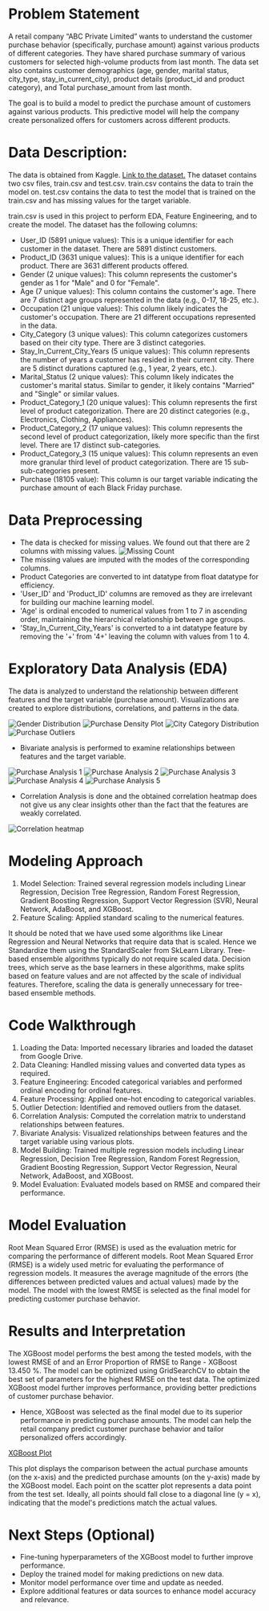 # Problem Statement

A retail company “ABC Private Limited” wants to understand the customer purchase behavior (specifically, purchase amount) against various products of different categories. They have shared purchase summary of various customers for selected high-volume products from last month. The data set also contains customer demographics (age, gender, marital status, city_type, stay_in_current_city), product details (product_id and product category), and Total purchase_amount from last month.

The goal is to build a model to predict the purchase amount of customers against various products. This predictive model will help the company create personalized offers for customers across different products.

# Data Description:

The data is obtained from Kaggle. [Link to the dataset.](https://www.kaggle.com/datasets/sdolezel/black-friday)
The dataset contains two csv files, train.csv and test.csv.
train.csv contains the data to train the model on.
test.csv contains the data to test the model that is trained on the train.csv and has missing values for the target variable.


train.csv is used in this project to perform EDA, Feature Engineering, and to create the model.
The dataset has the following columns:

- User_ID (5891 unique values): This is a unique identifier for each customer in the dataset. There are 5891 distinct customers.
- Product_ID (3631 unique values): This is a unique identifier for each product. There are 3631 different products offered.
- Gender (2 unique values): This column represents the customer's gender as 1 for "Male" and 0 for "Female".
- Age (7 unique values): This column contains the customer's age. There are 7 distinct age groups represented in the data (e.g., 0-17, 18-25, etc.).
- Occupation (21 unique values): This column likely indicates the customer's occupation. There are 21 different occupations represented in the data.
- City_Category (3 unique values): This column categorizes customers based on their city type. There are 3 distinct categories.
- Stay_In_Current_City_Years (5 unique values): This column represents the number of years a customer has resided in their current city. There are 5 distinct durations captured (e.g., 1 year, 2 years, etc.).
- Marital_Status (2 unique values): This column likely indicates the customer's marital status. Similar to gender, it likely contains "Married" and "Single" or similar values.
- Product_Category_1 (20 unique values): This column represents the first level of product categorization. There are 20 distinct categories (e.g., Electronics, Clothing, Appliances).
- Product_Category_2 (17 unique values): This column represents the second level of product categorization, likely more specific than the first level. There are 17 distinct sub-categories.
- Product_Category_3 (15 unique values): This column represents an even more granular third level of product categorization. There are 15 sub-sub-categories present.
- Purchase (18105 value): This column is our target variable indicating the purchase amount of each Black Friday purchase.

# Data Preprocessing

- The data is checked for missing values. We found out that there are 2 columns with missing values.
![Missing Count](https://github.com/VishShaji/BlackFriday-EDA-and-Feature-Engineering/blob/main/Assets/missing.png)
- The missing values are imputed with the modes of the corresponding columns.
- Product Categories are converted to int datatype from float datatype for efficiency.
- 'User_ID' and 'Product_ID' columns are removed as they are irrelevant for building our machine learning model.
- 'Age' is ordinal encoded to numerical values from 1 to 7 in ascending order, maintaining the hierarchical relationship between age groups.
- 'Stay_In_Current_City_Years' is converted to a int datatype feature by removing the '+' from '4+' leaving the column with values from 1 to 4.

# Exploratory Data Analysis (EDA)

The data is analyzed to understand the relationship between different features and the target variable (purchase amount).
Visualizations are created to explore distributions, correlations, and patterns in the data.

![Gender Distribution](https://github.com/VishShaji/BlackFriday-EDA-and-Feature-Engineering/blob/main/Assets/gender.png)
![Purchase Density Plot](https://github.com/VishShaji/BlackFriday-EDA-and-Feature-Engineering/blob/main/Assets/purchasekde.png)
![City Category Distribution](https://github.com/VishShaji/BlackFriday-EDA-and-Feature-Engineering/blob/main/Assets/city.png)
![Purchase Outliers](https://github.com/VishShaji/BlackFriday-EDA-and-Feature-Engineering/blob/main/Assets/purchaseoutliers.png)

- Bivariate analysis is performed to examine relationships between features and the target variable.
  
![Purchase Analysis 1](https://github.com/VishShaji/BlackFriday-EDA-and-Feature-Engineering/blob/main/Assets/purchase-age.png)
![Purchase Analysis 2](https://github.com/VishShaji/BlackFriday-EDA-and-Feature-Engineering/blob/main/Assets/purchase-gender.png)
![Purchase Analysis 3](https://github.com/VishShaji/BlackFriday-EDA-and-Feature-Engineering/blob/main/Assets/purchase-age2.png)
![Purchase Analysis 4](https://github.com/VishShaji/BlackFriday-EDA-and-Feature-Engineering/blob/main/Assets/purchase-gender2.png)
![Purchase Analysis 5](https://github.com/VishShaji/BlackFriday-EDA-and-Feature-Engineering/blob/main/Assets/purchaseoccupation.png)

- Correlation Analysis is done and the obtained correlation heatmap does not give us any clear insights other than the fact that the features are weakly correlated.
  
![Correlation heatmap](https://github.com/VishShaji/BlackFriday-EDA-and-Feature-Engineering/blob/main/Assets/corr.png)

# Modeling Approach

1. Model Selection: Trained several regression models including Linear Regression, Decision Tree Regression, Random Forest Regression, Gradient Boosting Regression, Support Vector Regression (SVR), Neural Network, AdaBoost, and XGBoost.
2. Feature Scaling: Applied standard scaling to the numerical features.

It should be noted that we have used some algorithms like Linear Regression and Neural Networks that require data that is scaled. Hence we Standardize them using the StandardScaler from SkLearn Library.
Tree-based ensemble algorithms typically do not require scaled data. Decision trees, which serve as the base learners in these algorithms, make splits based on feature values and are not affected by the scale of individual features. Therefore, scaling the data is generally unnecessary for tree-based ensemble methods.

# Code Walkthrough

1. Loading the Data: Imported necessary libraries and loaded the dataset from Google Drive.
2. Data Cleaning: Handled missing values and converted data types as required.
3. Feature Engineering: Encoded categorical variables and performed ordinal encoding for ordinal features.
4. Feature Processing: Applied one-hot encoding to categorical variables.
5. Outlier Detection: Identified and removed outliers from the dataset.
6. Correlation Analysis: Computed the correlation matrix to understand relationships between features.
7. Bivariate Analysis: Visualized relationships between features and the target variable using various plots.
8. Model Building: Trained multiple regression models including Linear Regression, Decision Tree Regression, Random Forest Regression, Gradient Boosting Regression, Support Vector Regression, Neural Network, AdaBoost, and XGBoost.
9. Model Evaluation: Evaluated models based on RMSE and compared their performance.

# Model Evaluation

Root Mean Squared Error (RMSE) is used as the evaluation metric for comparing the performance of different models.
Root Mean Squared Error (RMSE) is a widely used metric for evaluating the performance of regression models. It measures the average magnitude of the errors (the differences between predicted values and actual values) made by the model.
The model with the lowest RMSE is selected as the final model for predicting customer purchase behavior.

# Results and Interpretation

The XGBoost model performs the best among the tested models, with the lowest RMSE of  and an Error Proportion of RMSE to Range - XGBoost 13.450 %. The model can be optimized using GridSearchCV to obtain the best set of parameters for the highest RMSE on the test data. The optimized XGBoost model further improves performance, providing better predictions of customer purchase behavior.
- Hence, XGBoost was selected as the final model due to its superior performance in predicting purchase amounts. The model can help the retail company predict customer purchase behavior and tailor personalized offers accordingly.

[XGBoost Plot](https://github.com/VishShaji/BlackFriday-EDA-and-Feature-Engineering/blob/main/Assets/xgboost.png)

This plot displays the comparison between the actual purchase amounts (on the x-axis) and the predicted purchase amounts (on the y-axis) made by the XGBoost model. Each point on the scatter plot represents a data point from the test set. Ideally, all points should fall close to a diagonal line (y = x), indicating that the model's predictions match the actual values.

# Next Steps (Optional)

- Fine-tuning hyperparameters of the XGBoost model to further improve performance.
- Deploy the trained model for making predictions on new data.
- Monitor model performance over time and update as needed.
- Explore additional features or data sources to enhance model accuracy and relevance.
